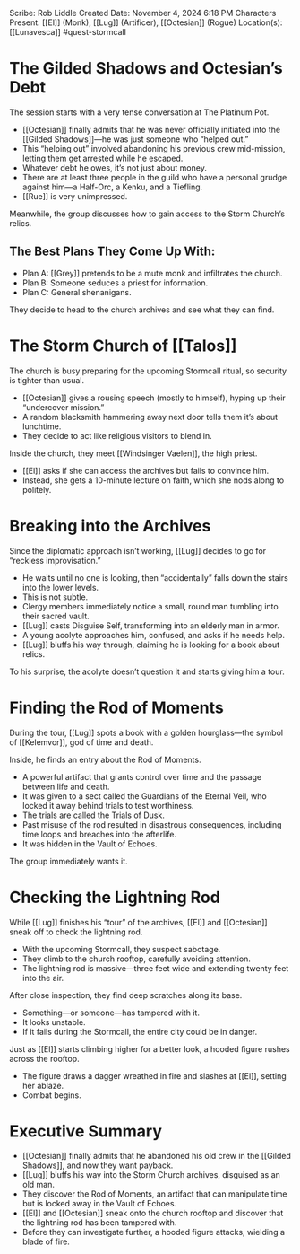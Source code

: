 Scribe: Rob Liddle
Created Date: November 4, 2024 6:18 PM
Characters Present: [[El]] (Monk), [[Lug]] (Artificer), [[Octesian]] (Rogue)
Location(s): [[Lunavesca]]
#quest-stormcall
# The Gilded Shadows and Octesian’s Debt
The session starts with a very tense conversation at The Platinum Pot.
- [[Octesian]] finally admits that he was never officially initiated into the [[Gilded Shadows]]—he was just someone who “helped out.”
- This “helping out” involved abandoning his previous crew mid-mission, letting them get arrested while he escaped.
- Whatever debt he owes, it’s not just about money.
- There are at least three people in the guild who have a personal grudge against him—a Half-Orc, a Kenku, and a Tiefling.
- [[Rue]] is very unimpressed.

Meanwhile, the group discusses how to gain access to the Storm Church’s relics.
## The Best Plans They Come Up With:
- Plan A: [[Grey]] pretends to be a mute monk and infiltrates the church.
- Plan B: Someone seduces a priest for information.
- Plan C: General shenanigans.

They decide to head to the church archives and see what they can find.
# The Storm Church of [[Talos]]
The church is busy preparing for the upcoming Stormcall ritual, so security is tighter than usual.
- [[Octesian]] gives a rousing speech (mostly to himself), hyping up their “undercover mission.”
- A random blacksmith hammering away next door tells them it’s about lunchtime.
- They decide to act like religious visitors to blend in.

Inside the church, they meet [[Windsinger Vaelen]], the high priest.
- [[El]] asks if she can access the archives but fails to convince him.
- Instead, she gets a 10-minute lecture on faith, which she nods along to politely.
# Breaking into the Archives
Since the diplomatic approach isn’t working, [[Lug]] decides to go for “reckless improvisation.”
- He waits until no one is looking, then “accidentally” falls down the stairs into the lower levels.
- This is not subtle.
- Clergy members immediately notice a small, round man tumbling into their sacred vault.
- [[Lug]] casts Disguise Self, transforming into an elderly man in armor.
- A young acolyte approaches him, confused, and asks if he needs help.
- [[Lug]] bluffs his way through, claiming he is looking for a book about relics.

To his surprise, the acolyte doesn’t question it and starts giving him a tour.
# Finding the Rod of Moments
During the tour, [[Lug]] spots a book with a golden hourglass—the symbol of [[Kelemvor]], god of time and death.

Inside, he finds an entry about the Rod of Moments.
- A powerful artifact that grants control over time and the passage between life and death.
- It was given to a sect called the Guardians of the Eternal Veil, who locked it away behind trials to test worthiness.
- The trials are called the Trials of Dusk.
- Past misuse of the rod resulted in disastrous consequences, including time loops and breaches into the afterlife.
- It was hidden in the Vault of Echoes.

The group immediately wants it.
# Checking the Lightning Rod
While [[Lug]] finishes his “tour” of the archives, [[El]] and [[Octesian]] sneak off to check the lightning rod.
- With the upcoming Stormcall, they suspect sabotage.
- They climb to the church rooftop, carefully avoiding attention.
- The lightning rod is massive—three feet wide and extending twenty feet into the air.

After close inspection, they find deep scratches along its base.
- Something—or someone—has tampered with it.
- It looks unstable.
- If it fails during the Stormcall, the entire city could be in danger.

Just as [[El]] starts climbing higher for a better look, a hooded figure rushes across the rooftop.
- The figure draws a dagger wreathed in fire and slashes at [[El]], setting her ablaze.
- Combat begins.
# Executive Summary
- [[Octesian]] finally admits that he abandoned his old crew in the [[Gilded Shadows]], and now they want payback.
- [[Lug]] bluffs his way into the Storm Church archives, disguised as an old man.
- They discover the Rod of Moments, an artifact that can manipulate time but is locked away in the Vault of Echoes.
- [[El]] and [[Octesian]] sneak onto the church rooftop and discover that the lightning rod has been tampered with.
- Before they can investigate further, a hooded figure attacks, wielding a blade of fire.